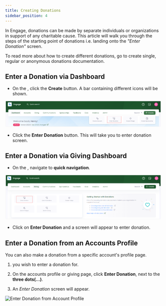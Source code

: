 ```yaml
---
title: Creating Donations
sidebar_position: 4
---
```


In Engage, donations can be made by separate individuals or organizations in support of any charitable cause. This article will walk you through the steps of the starting point of donations i.e. landing onto the *"Enter Donation"* screen. 

To read more about how to create different donations, go to create single, regular or anonymous donations documentation.

## Enter a Donation via Dashboard

- On the <K2Link route="dashboard" text="Engage dashboard" isEngage />, click the **Create** button. A bar containing different icons will be shown.

![Create Donation Dashboard](./create-donation-dashboard.png)

- Click the **Enter Donation** button. This will take you to enter donation screen.

## Enter a Donation via Giving Dashboard

- On the <K2Link route="giving" text="Giving dashboard" isEngage />, navigate to **quick navigation**.

![Create Donation Quick Navigation](./create-donation-giving-dashboard.png)

- Click on **Enter Donation** and a screen will appear to enter donation.

## Enter a Donation from an Accounts Profile

You can also make a donation from a specific account's profile page. 

1. <K2Link route="docs/engage/accounts/searching-accounts/" text="Search for the account" isInternal/> you wish to enter a donation for. 

2. On the accounts profile or giving page, click **Enter Donation**, next to the **three dots(...)**.

3. An *Enter Donation* screen will appear.

![Enter Donation from Account Profile](./create-donation-account-profile.gif)
